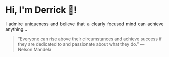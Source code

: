 # Hi, I'm Derrick 👋!
<p align="justify">I admire uniqueness and believe that a clearly focused mind can achieve anything...</p> 
<!-- #quote-start -->
<blockquote>&ldquo;Everyone can rise above their circumstances and achieve success if they are dedicated to and passionate about what they do.&rdquo; &mdash; <footer>Nelson Mandela</footer></blockquote>
<!-- #quote-end -->
